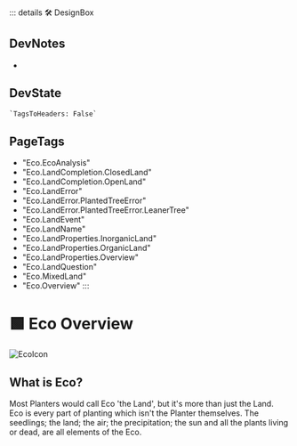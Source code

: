 ::: details 🛠 <dev>DesignBox</dev>

## DevNotes

-

## DevState

```py
`TagsToHeaders: False`
```

<h2>PageTags</h2>

- "Eco.EcoAnalysis"
- "Eco.LandCompletion.ClosedLand"
- "Eco.LandCompletion.OpenLand"
- "Eco.LandError"
- "Eco.LandError.PlantedTreeError"
- "Eco.LandError.PlantedTreeError.LeanerTree"
- "Eco.LandEvent"
- "Eco.LandName"
- "Eco.LandProperties.InorganicLand"
- "Eco.LandProperties.OrganicLand"
- "Eco.LandProperties.Overview"
- "Eco.LandQuestion"
- "Eco.MixedLand"
- "Eco.Overview"
:::

# 🟩  <eco>Eco Overview</eco>

![EcoIcon](/Eco/Eco_Icon.png)

## What is Eco?

Most Planters would call Eco 'the Land', but it's more than just the Land. Eco is every part of planting which isn't the Planter themselves. The seedlings; the land; the air; the precipitation; the sun and all the plants living or dead, are all elements of the Eco.
